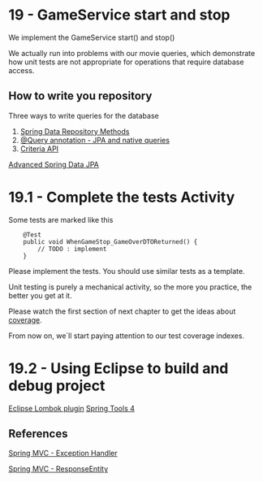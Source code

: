 # 19 - GameService start and stop

We implement the GameService start() and stop()

We actually run into problems with our movie queries, which demonstrate how unit tests are not appropriate for operations that require database access.


## How to write you repository

Three ways to write queries for the database

1. [Spring Data Repository Methods](https://docs.spring.io/spring-data/jpa/reference/jpa/query-methods.html)
2. [@Query annotation - JPA and native queries](https://www.baeldung.com/spring-data-jpa-query)
3. [Criteria API](https://www.baeldung.com/hibernate-criteria-queries)


[Advanced Spring Data JPA](https://spring.io/blog/2011/04/26/advanced-spring-data-jpa-specifications-and-querydsl/)



# 19.1 - Complete the tests Activity

Some tests are marked like this
```
    @Test
    public void WhenGameStop_GameOverDTOReturned() {
        // TODO : implement
    }
```

Please implement the tests.  You should use similar tests as a template.

Unit testing is purely a mechanical activity, so the more you practice, the better you get at it.

Please watch the first section of next chapter to get the ideas about [coverage](https://www.baeldung.com/cs/code-coverage).

From now on, we´ll start paying attention to our test coverage indexes.


# 19.2 - Using Eclipse to build and debug project

[Eclipse Lombok plugin](https://projectlombok.org/setup/eclipse)
[Spring Tools 4](https://spring.io/tools)

## References

[Spring MVC - Exception Handler](https://spring.io/blog/2013/11/01/exception-handling-in-spring-mvc)

[Spring MVC - ResponseEntity](https://docs.spring.io/spring-framework/reference/web/webmvc/mvc-controller/ann-methods/responseentity.html)



